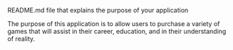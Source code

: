 README.md file that explains the purpose of your application

The purpose of this application is to allow users to purchase a variety of games
that will assist in their career, education, and in their understanding of reality.